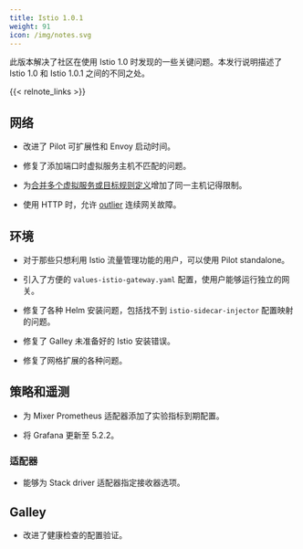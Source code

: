```yaml
---
title: Istio 1.0.1
weight: 91
icon: /img/notes.svg
---
```


此版本解决了社区在使用 Istio 1.0 时发现的一些关键问题。本发行说明描述了 Istio 1.0 和 Istio 1.0.1 之间的不同之处。

{{< relnote_links >}}

## 网络

- 改进了 Pilot 可扩展性和 Envoy 启动时间。

- 修复了添加端口时虚拟服务主机不匹配的问题。

- 为[合并多个虚拟服务或目标规则定义](/help/ops/traffic-management/deploy-guidelines/#multiple-virtual-services-and-destination-rules-for-the-same-host)增加了同一主机记得限制。

- 使用 HTTP 时，允许 [outlier](https://www.envoyproxy.io/docs/envoy/latest/api-v1/cluster_manager/cluster_outlier_detection.html) 连续网关故障。

## 环境

- 对于那些只想利用 Istio 流量管理功能的用户，可以使用 Pilot standalone。

- 引入了方便的 `values-istio-gateway.yaml` 配置，使用户能够运行独立的网关。

- 修复了各种 Helm 安装问题，包括找不到 `istio-sidecar-injector` 配置映射的问题。

- 修复了 Galley 未准备好的 Istio 安装错误。

- 修复了网格扩展的各种问题。

## 策略和遥测

- 为 Mixer Prometheus 适配器添加了实验指标到期配置。

- 将 Grafana 更新至 5.2.2。

### 适配器

- 能够为 Stack driver 适配器指定接收器选项。

## Galley

- 改进了健康检查的配置验证。
